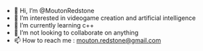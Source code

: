 - 👋 Hi, I’m @MoutonRedstone
- 👀 I’m interested in videogame creation and artificial intelligence
- 🌱 I’m currently learning c++
- 💞️ I’m not looking to collaborate on anything
- 📫 How to reach me : mouton.redstone@gmail.com

<!---
MoutonRedstone/MoutonRedstone is a ✨ special ✨ repository because its `README.md` (this file) appears on your GitHub profile.
You can click the Preview link to take a look at your changes.
--->
